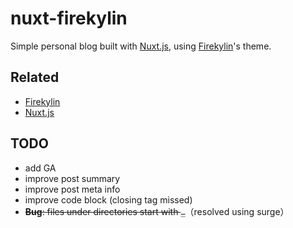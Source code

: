# nuxt-firekylin

Simple personal blog built with [Nuxt.js](https//:nuxtjs.org), using [Firekylin](https://github.com/firekylin/firekylin)'s theme.

## Related

- [Firekylin](https://github.com/firekylin/firekylin)
- [Nuxt.js](https//:nuxtjs.org)

## TODO

- add GA
- improve post summary
- improve post meta info
- improve code block (closing tag missed)
- <del>**Bug**: files under directories start with `_`</del>（resolved using surge）

